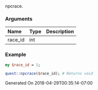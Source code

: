 npcrace.
### Arguments
**Name**|**Type**|**Description**
:---|:---|:---
race_id|int|

### Example

```perl
my $race_id = 1;

quest::npcrace($race_id); # Returns void
```


Generated On 2018-04-29T00:35:14-07:00